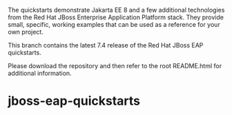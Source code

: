 The quickstarts demonstrate Jakarta EE 8 and a few additional technologies from the Red Hat JBoss Enterprise Application Platform stack. They provide small, specific, working examples that can be used as a reference for your own project.

This branch contains the latest 7.4 release of the Red Hat JBoss EAP quickstarts.

Please download the repository and then refer to the root README.html for additional information.
# jboss-eap-quickstarts
